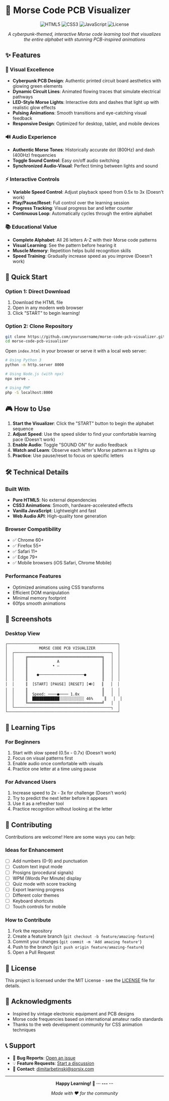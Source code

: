 # 🔌 Morse Code PCB Visualizer

<div align="center">
  <img src="https://img.shields.io/badge/HTML5-E34F26?style=for-the-badge&logo=html5&logoColor=white" alt="HTML5">
  <img src="https://img.shields.io/badge/CSS3-1572B6?style=for-the-badge&logo=css3&logoColor=white" alt="CSS3">
  <img src="https://img.shields.io/badge/JavaScript-F7DF1E?style=for-the-badge&logo=javascript&logoColor=black" alt="JavaScript">
  <img src="https://img.shields.io/badge/License-MIT-green.svg?style=for-the-badge" alt="License">
</div>

<div align="center">
  <p><em>A cyberpunk-themed, interactive Morse code learning tool that visualizes the entire alphabet with stunning PCB-inspired animations</em></p>
</div>

## ✨ Features

### 🎨 Visual Excellence
- **Cyberpunk PCB Design**: Authentic printed circuit board aesthetics with glowing green elements
- **Dynamic Circuit Lines**: Animated flowing traces that simulate electrical pathways
- **LED-Style Morse Lights**: Interactive dots and dashes that light up with realistic glow effects
- **Pulsing Animations**: Smooth transitions and eye-catching visual feedback
- **Responsive Design**: Optimized for desktop, tablet, and mobile devices

### 🔊 Audio Experience
- **Authentic Morse Tones**: Historically accurate dot (800Hz) and dash (400Hz) frequencies
- **Toggle Sound Control**: Easy on/off audio switching
- **Synchronized Audio-Visual**: Perfect timing between lights and sound

### ⚡ Interactive Controls
- **Variable Speed Control**: Adjust playback speed from 0.5x to 3x (Doesn't work)
- **Play/Pause/Reset**: Full control over the learning session
- **Progress Tracking**: Visual progress bar and letter counter
- **Continuous Loop**: Automatically cycles through the entire alphabet

### 📚 Educational Value
- **Complete Alphabet**: All 26 letters A-Z with their Morse code patterns
- **Visual Learning**: See the pattern before hearing it
- **Muscle Memory**: Repetition helps build recognition skills
- **Speed Training**: Gradually increase speed as you improve (Doesn't work)

## 🚀 Quick Start

### Option 1: Direct Download
1. Download the HTML file
2. Open in any modern web browser
3. Click "START" to begin learning!

### Option 2: Clone Repository
```bash
git clone https://github.com/yourusername/morse-code-pcb-visualizer.git
cd morse-code-pcb-visualizer
```

Open `index.html` in your browser or serve it with a local web server:

```bash
# Using Python 3
python -m http.server 8000

# Using Node.js (with npx)
npx serve .

# Using PHP
php -S localhost:8000
```

## 🎮 How to Use

1. **Start the Visualizer**: Click the "START" button to begin the alphabet sequence
2. **Adjust Speed**: Use the speed slider to find your comfortable learning pace (Doesn't work)
3. **Enable Audio**: Toggle "SOUND ON" for audio feedback
4. **Watch and Learn**: Observe each letter's Morse pattern as it lights up
5. **Practice**: Use pause/reset to focus on specific letters

## 🛠️ Technical Details

### Built With
- **Pure HTML5**: No external dependencies
- **CSS3 Animations**: Smooth, hardware-accelerated effects
- **Vanilla JavaScript**: Lightweight and fast
- **Web Audio API**: High-quality tone generation

### Browser Compatibility
- ✅ Chrome 60+
- ✅ Firefox 55+
- ✅ Safari 11+
- ✅ Edge 79+
- ✅ Mobile browsers (iOS Safari, Chrome Mobile)

### Performance Features
- Optimized animations using CSS transforms
- Efficient DOM manipulation
- Minimal memory footprint
- 60fps smooth animations

## 📱 Screenshots

### Desktop View
```
┌─────────────────────────────────────────────────┐
│              MORSE CODE PCB VISUALIZER          │
│  ┌───────────────────────────────────────────┐  │
│  │     ╔═════════════════════════════════╗   │  │
│  │     ║             A                   ║   │  │
│  │     ║           • —                   ║   │  │
│  │     ║                                 ║   │  │
│  │     ║    ●────────────────────●       ║   │  │
│  │     ║                                 ║   │  │
│  │     ║  [START] [PAUSE] [RESET] [🔊]   ║   │  │
│  │     ║                                 ║   │  │
│  │     ║  Speed: ────●──── 1.0x          ║   │  │
│  │     ║  ████████████░░░░░░░░░░░ 46%     ║   │  │
│  │     ╚═════════════════════════════════╝   │  │
│  └───────────────────────────────────────────┐  │
└─────────────────────────────────────────────────┘
```

## 🎯 Learning Tips

### For Beginners
1. Start with slow speed (0.5x - 0.7x) (Doesn't work)
2. Focus on visual patterns first
3. Enable audio once comfortable with visuals
4. Practice one letter at a time using pause

### For Advanced Users
1. Increase speed to 2x - 3x for challenge (Doesn't work)
2. Try to predict the next letter before it appears
3. Use it as a refresher tool
4. Practice recognition without looking at the letter

## 🤝 Contributing

Contributions are welcome! Here are some ways you can help:

### Ideas for Enhancement
- [ ] Add numbers (0-9) and punctuation
- [ ] Custom text input mode
- [ ] Prosigns (procedural signals)
- [ ] WPM (Words Per Minute) display
- [ ] Quiz mode with score tracking
- [ ] Export learning progress
- [ ] Different color themes
- [ ] Keyboard shortcuts
- [ ] Touch controls for mobile

### How to Contribute
1. Fork the repository
2. Create a feature branch (`git checkout -b feature/amazing-feature`)
3. Commit your changes (`git commit -m 'Add amazing feature'`)
4. Push to the branch (`git push origin feature/amazing-feature`)
5. Open a Pull Request

## 📄 License

This project is licensed under the MIT License - see the [LICENSE](LICENSE) file for details.

## 🙏 Acknowledgments

- Inspired by vintage electronic equipment and PCB designs
- Morse code frequencies based on international amateur radio standards
- Thanks to the web development community for CSS animation techniques

## 📞 Support

- 🐛 **Bug Reports**: [Open an issue](https://github.com/Dimitry4Now/morse-visualization/issues)
- 💡 **Feature Requests**: [Start a discussion](https://github.com/Dimitry4Now/morse-visualization/discussions)
- 📧 **Contact**: dimitarbetinski@sorsix.com

---

<div align="center">
  <p><strong>Happy Learning! 📡 ··· --- ···</strong></p>
  <p><em>Made with ❤️ for the community</em></p>
</div>
